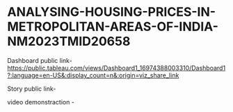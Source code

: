 # ANALYSING-HOUSING-PRICES-IN-METROPOLITAN-AREAS-OF-INDIA-NM2023TMID20658

Dashboard public link-https://public.tableau.com/views/Dashboard1_16974388003310/Dashboard1?:language=en-US&:display_count=n&:origin=viz_share_link


Story public link-


video demonstraction -

